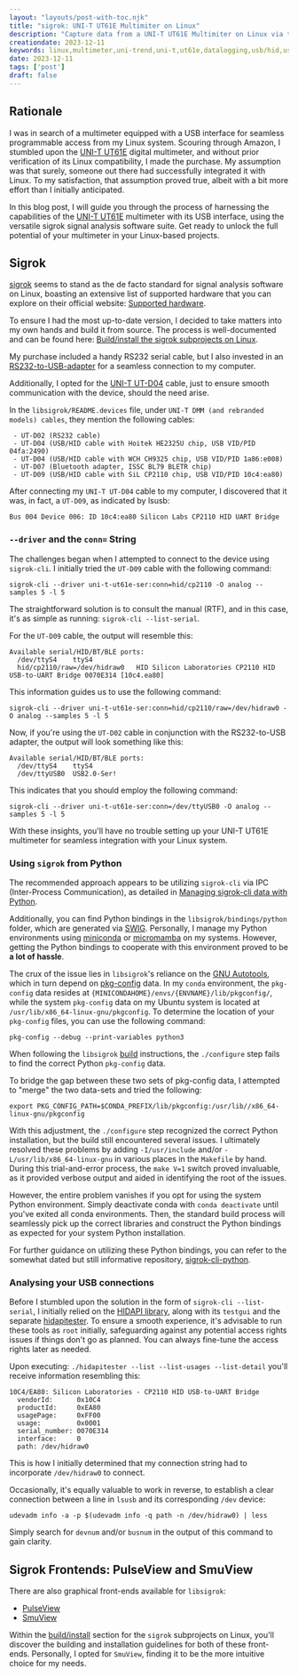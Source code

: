 ```yaml
---
layout: "layouts/post-with-toc.njk"
title: "sigrok: UNI-T UT61E Multimiter on Linux"
description: "Capture data from a UNI-T UT61E Multimiter on Linux via the sigrok signal analysis software suite."
creationdate: 2023-12-11
keywords: linux,multimeter,uni-trend,uni-t,ut61e,datalogging,usb/hid,usb/rs232,cp2110-hid-uart-bridge
date: 2023-12-11
tags: ['post']
draft: false
---
```

## Rationale

I was in search of a multimeter equipped with a USB interface for seamless programmable access from my Linux system. Scouring through Amazon, I
stumbled upon the [UNI-T UT61E](https://www.amazon.de/UNI-T-Multitester-Gleichstrom-Wechselstrom-Auto-Multimeter/dp/B01M0J5DP7) digital multimeter,
and without prior verification of its Linux compatibility, I made the purchase. My assumption was that surely, someone out there had successfully
integrated it with Linux. To my satisfaction, that assumption proved true, albeit with a bit more effort than I initially anticipated.

In this blog post, I will guide you through the process of harnessing the capabilities of the [UNI-T
UT61E](https://meters.uni-trend.com/download/ut61a-b-c-d-e-user-manual) multimeter with its USB interface, using the versatile sigrok signal analysis
software suite. Get ready to unlock the full potential of your multimeter in your Linux-based projects.


## Sigrok

[sigrok](https://sigrok.org) seems to stand as the de facto standard for signal analysis software on Linux, boasting an extensive list of supported
hardware that you can explore on their official website: [Supported hardware](https://sigrok.org/wiki/Supported_hardware).

To ensure I had the most up-to-date version, I decided to take matters into my own hands and build it from source. The process is well-documented and
can be found here: [Build/install the sigrok subprojects on Linux](https://sigrok.org/wiki/Linux).


My purchase included a handy RS232 serial cable, but I also invested in an [RS232-to-USB-adapter](https://www.amazon.de/gp/product/B07TXJXWJ3) for a
seamless connection to my computer.

Additionally, I opted for the [UNI-T UT-D04](https://de.aliexpress.com/item/4001251602939.html) cable, just to ensure smooth communication with the device, should the need arise.


In the `libsigrok/README.devices` file, under `UNI-T DMM (and rebranded models) cables`, they mention the following cables:

```
 - UT-D02 (RS232 cable)
 - UT-D04 (USB/HID cable with Hoitek HE2325U chip, USB VID/PID 04fa:2490)
 - UT-D04 (USB/HID cable with WCH CH9325 chip, USB VID/PID 1a86:e008)
 - UT-D07 (Bluetooth adapter, ISSC BL79 BLETR chip)
 - UT-D09 (USB/HID cable with SiL CP2110 chip, USB VID/PID 10c4:ea80)
```

After connecting my `UNI-T UT-D04` cable to my computer, I discovered that it was, in fact, a `UT-D09`, as indicated by lsusb:

```
Bus 004 Device 006: ID 10c4:ea80 Silicon Labs CP2110 HID UART Bridge
```

### `--driver` and the `conn=` String

The challenges began when I attempted to connect to the device using `sigrok-cli`. I initially tried the `UT-D09` cable with the following command:

```
sigrok-cli --driver uni-t-ut61e-ser:conn=hid/cp2110 -O analog --samples 5 -l 5
```

The straightforward solution is to consult the manual (RTF), and in this case, it's as simple as running: `sigrok-cli --list-serial`.

For the `UT-D09` cable, the output will resemble this:

```
Available serial/HID/BT/BLE ports:
  /dev/ttyS4    ttyS4
  hid/cp2110/raw=/dev/hidraw0   HID Silicon Laboratories CP2110 HID USB-to-UART Bridge 0070E314 [10c4.ea80]
```

This information guides us to use the following command:

```
sigrok-cli --driver uni-t-ut61e-ser:conn=hid/cp2110/raw=/dev/hidraw0 -O analog --samples 5 -l 5
```

Now, if you're using the `UT-D02` cable in conjunction with the RS232-to-USB adapter, the output will look something like this:

```
Available serial/HID/BT/BLE ports:
  /dev/ttyS4    ttyS4
  /dev/ttyUSB0  USB2.0-Ser!
```

This indicates that you should employ the following command:

```
sigrok-cli --driver uni-t-ut61e-ser:conn=/dev/ttyUSB0 -O analog --samples 5 -l 5
```

With these insights, you'll have no trouble setting up your UNI-T UT61E multimeter for seamless integration with your Linux system.

### Using `sigrok` from Python

The recommended approach appears to be utilizing `sigrok-cli` via IPC (Inter-Process Communication), as detailed in [Managing sigrok-cli data with
Python](https://sigrok.org/wiki/Managing_sigrok-cli_data_with_Python).

Additionally, you can find Python bindings in the `libsigrok/bindings/python` folder, which are generated via
[SWIG](https://www.swig.org). Personally, I manage my Python environments using [miniconda](https://docs.conda.io/projects/miniconda/en/latest) or
[micromamba](https://mamba.readthedocs.io/en/latest/user_guide/micromamba.html) on my systems. However, getting the Python bindings to cooperate with
this environment proved to be **a lot of hassle**.

The crux of the issue lies in `libsigrok`'s reliance on the [GNU
Autotools](https://www.gnu.org/software/autoconf/manual/autoconf-2.63/html_node/index.html), which in turn depend on
[pkg-config](https://www.freedesktop.org/wiki/Software/pkg-config) data. In my `conda` environment, the `pkg-config` data resides at
`{MINICONDAHOME}/envs/{ENVNAME}/lib/pkgconfig/`, while the system `pkg-config` data on my Ubuntu system is located at
`/usr/lib/x86_64-linux-gnu/pkgconfig`. To determine the location of your `pkg-config` files, you can use the following command:

```
pkg-config --debug --print-variables python3
```

When following the `libsigrok` [build](https://sigrok.org/wiki/Linux#libsigrok) instructions, the `./configure` step fails to find the correct Python `pkg-config` data.

To bridge the gap between these two sets of pkg-config data, I attempted to "merge" the two data-sets and tried the following:

```
export PKG_CONFIG_PATH=$CONDA_PREFIX/lib/pkgconfig:/usr/lib//x86_64-linux-gnu/pkgconfig
```

With this adjustment, the `./configure` step recognized the correct Python installation, but the build still encountered several issues. I ultimately
resolved these problems by adding `-I/usr/include` and/or `-L/usr/lib/x86_64-linux-gnu` in various places in the `Makefile` by hand. During this trial-and-error
process, the `make V=1` switch proved invaluable, as it provided verbose output and aided in identifying the root of the issues.

However, the entire problem vanishes if you opt for using the system Python environment. Simply deactivate conda with `conda deactivate` until you've
exited all conda environments. Then, the standard build process will seamlessly pick up the correct libraries and construct the Python bindings as
expected for your system Python installation.

For further guidance on utilizing these Python bindings, you can refer to the somewhat dated but still informative repository, [sigrok-cli-python](https://github.com/martinling/sigrok-cli-python).

### Analysing your USB connections

Before I stumbled upon the solution in the form of `sigrok-cli --list-serial`, I initially relied on the [HIDAPI
library](https://github.com/libusb/hidapi), along with its `testgui` and the separate [hidapitester](https://github.com/todbot/hidapitester). To
ensure a smooth experience, it's advisable to run these tools as `root` initially, safeguarding against any potential access rights issues if things
don't go as planned. You can always fine-tune the access rights later as needed.

Upon executing: `./hidapitester --list --list-usages --list-detail` you'll receive information resembling this:
```
10C4/EA80: Silicon Laboratories - CP2110 HID USB-to-UART Bridge
  vendorId:      0x10C4
  productId:     0xEA80
  usagePage:     0xFF00
  usage:         0x0001
  serial_number: 0070E314
  interface:     0
  path: /dev/hidraw0
```

This is how I initially determined that my connection string had to incorporate `/dev/hidraw0` to connect.

Occasionally, it's equally valuable to work in reverse, to establish a clear connection between a line in `lsusb` and its corresponding `/dev` device:

```
udevadm info -a -p $(udevadm info -q path -n /dev/hidraw0) | less
```

Simply search for `devnum` and/or `busnum` in the output of this command to gain clarity.

## Sigrok Frontends: PulseView and SmuView

There are also graphical front-ends available for `libsigrok`:

* [PulseView](https://sigrok.org/wiki/PulseView)
* [SmuView](https://sigrok.org/wiki/SmuView)

Within the [build/install](https://sigrok.org/wiki/Linux) section for the `sigrok` subprojects on Linux, you'll discover the building and installation
guidelines for both of these front-ends. Personally, I opted for `SmuView`, finding it to be the more intuitive choice for my needs.
